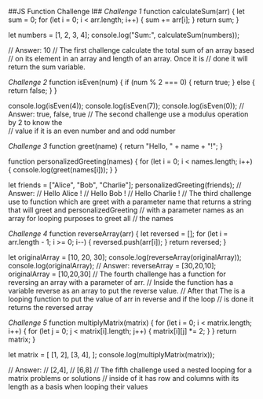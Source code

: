 ##JS Function Challenge I##
_Challenge 1_
function calculateSum(arr) {
let sum = 0;
for (let i = 0; i < arr.length; i++) {
sum += arr[i];
}
return sum;
}

let numbers = [1, 2, 3, 4];
console.log("Sum:", calculateSum(numbers));

// Answer: 10
// The first challenge calculate the total sum of an array based
// on its element in an array and length of an array. Once it is
// done it will return the sum variable.

_Challenge 2_
function isEven(num) {
if (num % 2 === 0) {
return true;
} else {
return false;
}
}

console.log(isEven(4));
console.log(isEven(7));
console.log(isEven(0));
// Answer: true, false, true
// The second challenge use a modulus operation by 2 to know the  
// value if it is an even number and and odd number

_Challenge 3_
function greet(name) {
return "Hello, " + name + "!";
}

function personalizedGreeting(names) {
for (let i = 0; i < names.length; i++) {
console.log(greet(names[i]));
}
}

let friends = ["Alice", "Bob", "Charlie"];
personalizedGreeting(friends);
// Answer:
// Hello Alice !
// Hello Bob !
// Hello Charlie !
// The third challenge use to function which are greet with a parameter name that returns a string that will greet and personalizedGreeting
// with a parameter names as an array for looping purposes to greet all
// the names

_Challenge 4_
function reverseArray(arr) {
let reversed = [];
for (let i = arr.length - 1; i >= 0; i--) {
reversed.push(arr[i]);
}
return reversed;
}

let originalArray = [10, 20, 30];
console.log(reverseArray(originalArray));
console.log(originalArray);
// Answer: reverseArray = [30,20,10]; originalArray = [10,20,30]
// The fourth challenge has a function for reversing an array with a parameter of arr.
// Inside the function has a variable reverse as an array to put the reverse value.
// After that The is a looping function to put the value of arr in reverse and if the loop
// is done it returns the reversed array

_Challenge 5_
function multiplyMatrix(matrix) {
for (let i = 0; i < matrix.length; i++) {
for (let j = 0; j < matrix[i].length; j++) {
matrix[i][j] \*= 2;
}
}
return matrix;
}

let matrix = [
[1, 2],
[3, 4],
];
console.log(multiplyMatrix(matrix));

// Answer:
// [2,4],
// [6,8]
// The fifth challenge used a nested looping for a matrix problems or solutions
// inside of it has row and columns with its length as a basis when looping their values
